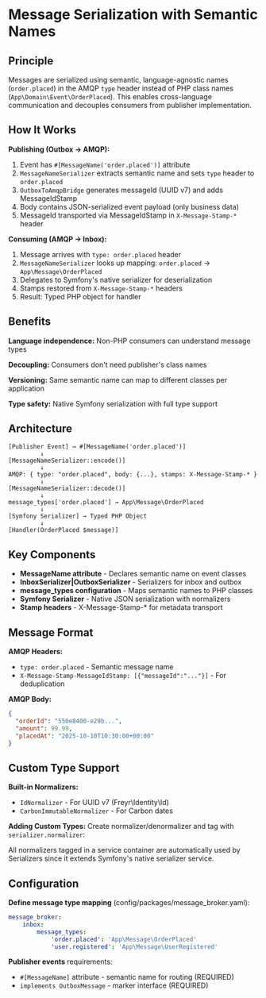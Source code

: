 # Message Serialization with Semantic Names

## Principle

Messages are serialized using semantic, language-agnostic names (`order.placed`) in the AMQP `type` header instead of PHP class names (`App\Domain\Event\OrderPlaced`). This enables cross-language communication and decouples consumers from publisher implementation.

## How It Works

**Publishing (Outbox → AMQP):**
1. Event has `#[MessageName('order.placed')]` attribute
2. `MessageNameSerializer` extracts semantic name and sets `type` header to `order.placed`
3. `OutboxToAmqpBridge` generates messageId (UUID v7) and adds MessageIdStamp
4. Body contains JSON-serialized event payload (only business data)
5. MessageId transported via MessageIdStamp in `X-Message-Stamp-*` header

**Consuming (AMQP → Inbox):**
1. Message arrives with `type: order.placed` header
2. `MessageNameSerializer` looks up mapping: `order.placed` → `App\Message\OrderPlaced`
3. Delegates to Symfony's native serializer for deserialization
4. Stamps restored from `X-Message-Stamp-*` headers
5. Result: Typed PHP object for handler

## Benefits

**Language independence:** Non-PHP consumers can understand message types

**Decoupling:** Consumers don't need publisher's class names

**Versioning:** Same semantic name can map to different classes per application

**Type safety:** Native Symfony serialization with full type support

## Architecture

```
[Publisher Event] → #[MessageName('order.placed')]
         ↓
[MessageNameSerializer::encode()]
         ↓
AMQP: { type: "order.placed", body: {...}, stamps: X-Message-Stamp-* }
         ↓
[MessageNameSerializer::decode()]
         ↓
message_types['order.placed'] → App\Message\OrderPlaced
         ↓
[Symfony Serializer] → Typed PHP Object
         ↓
[Handler(OrderPlaced $message)]
```

## Key Components

- **MessageName attribute** - Declares semantic name on event classes
- **InboxSerializer|OutboxSerializer** - Serializers for inbox and outbox
- **message_types configuration** - Maps semantic names to PHP classes
- **Symfony Serializer** - Native JSON serialization with normalizers
- **Stamp headers** - X-Message-Stamp-* for metadata transport

## Message Format

**AMQP Headers:**
- `type: order.placed` - Semantic message name
- `X-Message-Stamp-MessageIdStamp: [{"messageId":"..."}]` - For deduplication

**AMQP Body:**
```json
{
  "orderId": "550e8400-e29b...",
  "amount": 99.99,
  "placedAt": "2025-10-10T10:30:00+00:00"
}
```

## Custom Type Support

**Built-in Normalizers:**
- `IdNormalizer` - For UUID v7 (Freyr\Identity\Id)
- `CarbonImmutableNormalizer` - For Carbon dates

**Adding Custom Types:**
Create normalizer/denormalizer and tag with `serializer.normalizer`:

All normalizers tagged in a service container are automatically used by Serializers since it extends Symfony's native serializer service.

## Configuration

**Define message type mapping** (config/packages/message_broker.yaml):
```yaml
message_broker:
    inbox:
        message_types:
            'order.placed': 'App\Message\OrderPlaced'
            'user.registered': 'App\Message\UserRegistered'
```

**Publisher events** requirements:
- `#[MessageName]` attribute - semantic name for routing (REQUIRED)
- `implements OutboxMessage` - marker interface (REQUIRED)
